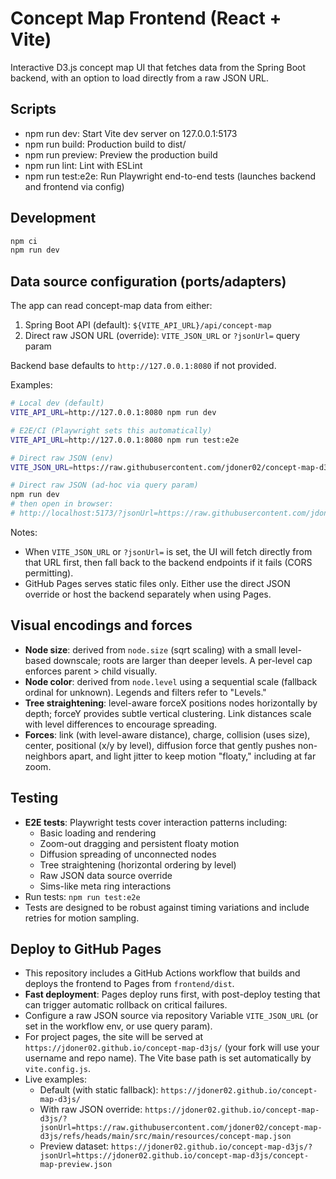 # Concept Map Frontend (React + Vite)

Interactive D3.js concept map UI that fetches data from the Spring Boot backend, with an option to load directly from a raw JSON URL.

## Scripts

- npm run dev: Start Vite dev server on 127.0.0.1:5173
- npm run build: Production build to dist/
- npm run preview: Preview the production build
- npm run lint: Lint with ESLint
- npm run test:e2e: Run Playwright end-to-end tests (launches backend and frontend via config)

## Development

```bash
npm ci
npm run dev
```

## Data source configuration (ports/adapters)

The app can read concept-map data from either:

1) Spring Boot API (default): `${VITE_API_URL}/api/concept-map`
2) Direct raw JSON URL (override): `VITE_JSON_URL` or `?jsonUrl=` query param

Backend base defaults to `http://127.0.0.1:8080` if not provided.

Examples:

```bash
# Local dev (default)
VITE_API_URL=http://127.0.0.1:8080 npm run dev

# E2E/CI (Playwright sets this automatically)
VITE_API_URL=http://127.0.0.1:8080 npm run test:e2e

# Direct raw JSON (env)
VITE_JSON_URL=https://raw.githubusercontent.com/jdoner02/concept-map-d3js/refs/heads/main/src/main/resources/concept-map.json npm run dev

# Direct raw JSON (ad-hoc via query param)
npm run dev
# then open in browser:
# http://localhost:5173/?jsonUrl=https://raw.githubusercontent.com/jdoner02/concept-map-d3js/refs/heads/main/src/main/resources/concept-map.json
```

Notes:
- When `VITE_JSON_URL` or `?jsonUrl=` is set, the UI will fetch directly from that URL first, then fall back to the backend endpoints if it fails (CORS permitting).
- GitHub Pages serves static files only. Either use the direct JSON override or host the backend separately when using Pages.

## Visual encodings and forces

- **Node size**: derived from `node.size` (sqrt scaling) with a small level-based downscale; roots are larger than deeper levels. A per-level cap enforces parent > child visually.
- **Node color**: derived from `node.level` using a sequential scale (fallback ordinal for unknown). Legends and filters refer to "Levels."
- **Tree straightening**: level-aware forceX positions nodes horizontally by depth; forceY provides subtle vertical clustering. Link distances scale with level differences to encourage spreading.
- **Forces**: link (with level-aware distance), charge, collision (uses size), center, positional (x/y by level), diffusion force that gently pushes non-neighbors apart, and light jitter to keep motion "floaty," including at far zoom.

## Testing

- **E2E tests**: Playwright tests cover interaction patterns including:
  - Basic loading and rendering
  - Zoom-out dragging and persistent floaty motion
  - Diffusion spreading of unconnected nodes
  - Tree straightening (horizontal ordering by level)
  - Raw JSON data source override
  - Sims-like meta ring interactions
- Run tests: `npm run test:e2e`
- Tests are designed to be robust against timing variations and include retries for motion sampling.

## Deploy to GitHub Pages

- This repository includes a GitHub Actions workflow that builds and deploys the frontend to Pages from `frontend/dist`.
- **Fast deployment**: Pages deploy runs first, with post-deploy testing that can trigger automatic rollback on critical failures.
- Configure a raw JSON source via repository Variable `VITE_JSON_URL` (or set in the workflow env, or use query param).
- For project pages, the site will be served at `https://jdoner02.github.io/concept-map-d3js/` (your fork will use your username and repo name). The Vite base path is set automatically by `vite.config.js`.
- Live examples:
  - Default (with static fallback): `https://jdoner02.github.io/concept-map-d3js/`
  - With raw JSON override: `https://jdoner02.github.io/concept-map-d3js/?jsonUrl=https://raw.githubusercontent.com/jdoner02/concept-map-d3js/refs/heads/main/src/main/resources/concept-map.json`
  - Preview dataset: `https://jdoner02.github.io/concept-map-d3js/?jsonUrl=https://jdoner02.github.io/concept-map-d3js/concept-map-preview.json`
